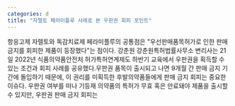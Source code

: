 ```yaml
---
categories: d
title: "자렐토 페라미플루 사례로 본 우판권 회피 포인트"
---
```

항응고제 자렐토와 독감치료제 페라미플루의 공통점은 "우선판매품목허가로 인한 판매금지를 회피한 제품이 등장했다"는 점이다. 강춘원 강춘원특허법률사무소 변리사는 21일 2022년 식품의약품안전처 허가특허연계제도 하반기 교육에서 우판권을 획득할 수 있는 조건과 회피 사례를 공유했다.우판권 품목이 출시되고 나면 9개월 간 판매 금지 기간에 돌입하기 때문에, 이 권리를 미획득한 후발의약품들에게 판매 금지 회피는 중요한 이슈다. 우판권 여부를 떠나 기등재 의약품의 특허가 무효 혹은 만료돼야 제품을 출시할 수 있지만, 우판권 판매 금지 회피는